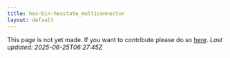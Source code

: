 ```yaml
---
title: hex-bin-hexstate_multiconnector
layout: default
---
```


This page is not yet made. If you want to contribute please do so [here](https://github.com/CrazyH2/Bigstone/blob/wiki/components/hex-bin-hexstate_multiconnector.md).
_Last updated: 2025-06-25T06:27:45Z_
